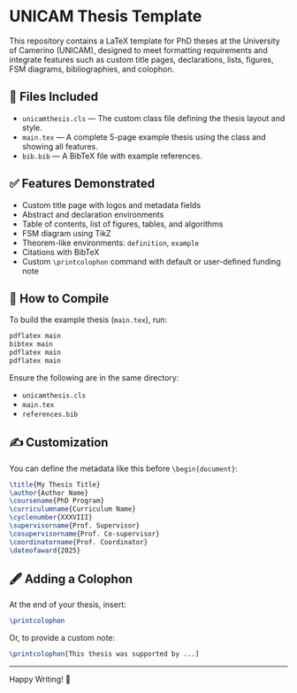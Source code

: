 
# UNICAM Thesis Template

This repository contains a LaTeX template for PhD theses at the University of Camerino (UNICAM), designed to meet formatting requirements and integrate features such as custom title pages, declarations, lists, figures, FSM diagrams, bibliographies, and colophon.

## 📁 Files Included

- `unicamthesis.cls` — The custom class file defining the thesis layout and style.
- `main.tex` — A complete 5-page example thesis using the class and showing all features.
- `bib.bib` — A BibTeX file with example references.

## ✅ Features Demonstrated

- Custom title page with logos and metadata fields
- Abstract and declaration environments
- Table of contents, list of figures, tables, and algorithms
- FSM diagram using TikZ
- Theorem-like environments: `definition`, `example`
- Citations with BibTeX
- Custom `\printcolophon` command with default or user-defined funding note

## 🚀 How to Compile

To build the example thesis (`main.tex`), run:

```bash
pdflatex main
bibtex main
pdflatex main
pdflatex main
```

Ensure the following are in the same directory:
- `unicamthesis.cls`
- `main.tex`
- `references.bib`

## ✍️ Customization

You can define the metadata like this before `\begin{document}`:

```latex
\title{My Thesis Title}
\author{Author Name}
\coursename{PhD Program}
\curriculumname{Curriculum Name}
\cyclenumber{XXXVIII}
\supervisorname{Prof. Supervisor}
\cosupervisorname{Prof. Co-supervisor}
\coordinatorname{Prof. Coordinator}
\dateofaward{2025}
```

## 🖋 Adding a Colophon

At the end of your thesis, insert:

```latex
\printcolophon
```

Or, to provide a custom note:

```latex
\printcolophon[This thesis was supported by ...]
```

---

Happy Writing! 📝
